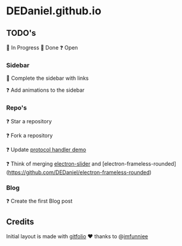 # DEDaniel.github.io

## TODO's
:construction: In Progress
:checkered_flag: Done
:question: Open

### Sidebar
:construction: Complete the sidebar with links

:question: Add animations to the sidebar 

### Repo's
:question: Star a repository

:question: Fork a repository

:question: Update [protocol handler demo](https://github.com/DEDaniel/electron-tel-protocol-handler)

:question: Think of merging [electron-slider](https://github.com/DEDaniel/electron-slider) and [electron-frameless-rounded]
(https://github.com/DEDaniel/electron-frameless-rounded)


### Blog
:question: Create the first Blog post




## Credits
Initial layout is made with [gitfolio](https://github.com/imfunniee/gitfolio) :heart: thanks to @[imfunniee](https://github.com/imfunniee)
